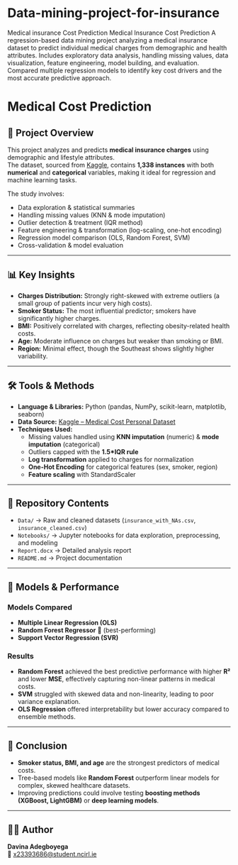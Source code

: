 # Data-mining-project-for-insurance
Medical insurance Cost Prediction
Medical Insurance Cost Prediction
A regression-based data mining project analyzing a medical insurance dataset to predict individual medical charges from demographic and health attributes. Includes exploratory data analysis, handling missing values, data visualization, feature engineering, model building, and evaluation. Compared multiple regression models to identify key cost drivers and the most accurate predictive approach.
# Medical Cost Prediction

## 📌 Project Overview
This project analyzes and predicts **medical insurance charges** using demographic and lifestyle attributes.  
The dataset, sourced from [Kaggle](https://www.kaggle.com/datasets/mirichoi0218/insurance), contains **1,338 instances** with both **numerical** and **categorical** variables, making it ideal for regression and machine learning tasks.

The study involves:
- Data exploration & statistical summaries  
- Handling missing values (KNN & mode imputation)  
- Outlier detection & treatment (IQR method)  
- Feature engineering & transformation (log-scaling, one-hot encoding)  
- Regression model comparison (OLS, Random Forest, SVM)  
- Cross-validation & model evaluation  

---

## 📊 Key Insights
- **Charges Distribution:** Strongly right-skewed with extreme outliers (a small group of patients incur very high costs).  
- **Smoker Status:** The most influential predictor; smokers have significantly higher charges.  
- **BMI:** Positively correlated with charges, reflecting obesity-related health costs.  
- **Age:** Moderate influence on charges but weaker than smoking or BMI.  
- **Region:** Minimal effect, though the Southeast shows slightly higher variability.  

---

## 🛠️ Tools & Methods
- **Language & Libraries:** Python (pandas, NumPy, scikit-learn, matplotlib, seaborn)  
- **Data Source:** [Kaggle – Medical Cost Personal Dataset](https://www.kaggle.com/datasets/mirichoi0218/insurance)  
- **Techniques Used:**  
  - Missing values handled using **KNN imputation** (numeric) & **mode imputation** (categorical)  
  - Outliers capped with the **1.5*IQR rule**  
  - **Log transformation** applied to charges for normalization  
  - **One-Hot Encoding** for categorical features (sex, smoker, region)  
  - **Feature scaling** with StandardScaler  

---

## 📂 Repository Contents
- `Data/` → Raw and cleaned datasets (`insurance_with_NAs.csv`, `insurance_cleaned.csv`)  
- `Notebooks/` → Jupyter notebooks for data exploration, preprocessing, and modeling  
- `Report.docx` → Detailed analysis report  
- `README.md` → Project documentation  

---

## 🤖 Models & Performance
### Models Compared
- **Multiple Linear Regression (OLS)**  
- **Random Forest Regressor** 🌟 (best-performing)  
- **Support Vector Regression (SVR)**  

### Results
- **Random Forest** achieved the best predictive performance with higher **R²** and lower **MSE**, effectively capturing non-linear patterns in medical costs.  
- **SVM** struggled with skewed data and non-linearity, leading to poor variance explanation.  
- **OLS Regression** offered interpretability but lower accuracy compared to ensemble methods.  

---

## 📑 Conclusion
- **Smoker status, BMI, and age** are the strongest predictors of medical costs.  
- Tree-based models like **Random Forest** outperform linear models for complex, skewed healthcare datasets.  
- Improving predictions could involve testing **boosting methods (XGBoost, LightGBM)** or **deep learning models**.  

---

## 👩‍💻 Author
**Davina Adegboyega**  
📧 x23393686@student.ncirl.ie  

